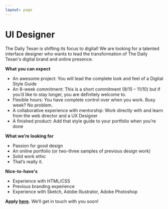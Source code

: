```yaml
---
layout: page
---
```


# UI Designer

The Daily Texan is shifting its focus to digital! We are looking for a talented interface designer who wants to lead the transformation of The Daily Texan's digital brand and online presence. 

**What you can expect**
- An awesome project: You will lead the complete look and feel of a Digital Style Guide
- An 8-week commitment: This is a short commitment (9/15 – 11/10) but if you’d like to stay longer, you are definitely welcome to. 
- Flexible hours: You have complete control over when you work. Busy week? No problem. 
- A collaborative experience with mentorship: Work directly with and learn from the web director and a UX Designer 
- A finished product: Add that style guide to your portfolio when you’re done

**What we’re looking for**
- Passion for good design
- An online portfolio (or two-three samples of previous design work)
- Solid work ethic
- That’s really it. 

**Nice-to-have's**
- Experience with HTML/CSS
- Previous branding experience
- Experience with Sketch, Adobe Illustrator, Adobe Photoshop

**Apply [here](https://docs.google.com/forms/d/e/1FAIpQLSfhhM-xPpvDqqYYzjx4B7Ylbt4BwlmvyP00x0k4Sbfpfx1Jng/viewform).** We’ll get in touch with you soon! 


